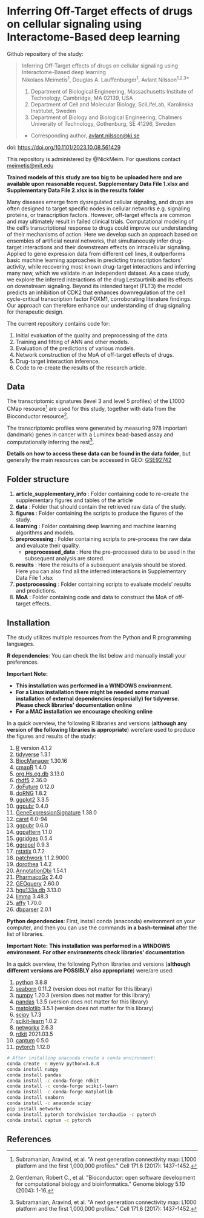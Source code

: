 # Inferring Off-Target effects of drugs on cellular signaling using Interactome-Based deep learning
Github repository of the study:
> Inferring Off-Target effects of drugs on cellular signaling using Interactome-Based deep learning <br>
> Nikolaos Meimetis<sup>1</sup>, Douglas A. Lauffenburger<sup>1</sup>, Avlant Nilsson<sup>1,2,3*</sup>
> 1) Department of Biological Engineering, Massachusetts Institute of Technology, Cambridge, MA 02139, USA
> 2) Department of Cell and Molecular Biology, SciLifeLab, Karolinska Institutet, Sweden
> 3) Department of Biology and Biological Engineering, Chalmers University of Technology, Gothenburg, SE 41296, Sweden
> * Corresponding author, avlant.nilsson@ki.se

doi: https://doi.org/10.1101/2023.10.08.561429

This repository is administered by @NickMeim. For questions contact meimetis@mit.edu

**Trained models of this study are too big to be uploaded here and are available upon reasonable request. Supplementary Data File 1.xlsx and Supplementary Data File 2.xlsx is in the results folder**

Many diseases emerge from dysregulated cellular signaling, and drugs are often designed to target specific nodes in cellular networks e.g. signaling proteins, or transcription factors. However, off-target effects are common and may ultimately result in failed clinical trials. Computational modeling of the cell’s transcriptional response to drugs could improve our understanding of their mechanisms of action. Here we develop such an approach based on ensembles of artificial neural networks, that simultaneously infer drug-target interactions and their downstream effects on intracellular signaling. Applied to gene expression data from different cell lines, it outperforms basic machine learning approaches in predicting transcription factors’ activity, while recovering most known drug-target interactions and inferring many new, which we validate in an independent dataset. As a case study, we explore the inferred interactions of the drug Lestaurtinib and its effects on downstream signaling. Beyond its intended target (FLT3) the model predicts an inhibition of CDK2 that enhances downregulation of the cell cycle-critical transcription factor FOXM1, corroborating literature findings. Our approach can therefore enhance our understanding of drug signaling for therapeutic design.

The current repository contains code for:
1. Initial evaluation of the quality and preprocessing of the data.
2. Training and fitting of ANN and other models.
3. Evaluation of the predictions of various models.
4. Network construction of the MoA of off-target effects of drugs.
5. Drug-target interaction inference.
6. Code to re-create the results of the research article.

## Data
The transcriptomic signatures (level 3 and level 5 profiles) of the L1000 CMap resource[^1] are used for this study, together with data from the Bioconductor resource[^2].

The transcriptomic profiles were generated by measuring 978 important (landmark) genes in cancer with a Luminex bead-based assay and computationally inferring the rest[^1]. 

**Details on how to access these data can be found in the data folder**, but generally the main resources can be accessed in GEO: [GSE92742](https://www-ncbi-nlm-nih-gov.libproxy.mit.edu/geo/query/acc.cgi?acc=GSE92742)

## Folder structure
1. **article_supplementary_info** : Folder containing code to re-create the supplementary figures and tables of the article
2. **data** : Folder that should contain the retrieved raw data of the study.
3. **figures** : Folder containing the scripts to produce the figures of the study.
5. **learning** : Folder containing deep learning and machine learning algorithms and models.
6. **preprocessing** : Folder containing scripts to pre-process the raw data and evaluate their quality.
	* **preprocessed_data** : Here the pre-processed data to be used in the subsequent analysis are stored.
7. **results** : Here the results of a subsequent analysis should be stored. Here you can also find all the inferred interactions in Supplementary Data File 1.xlsx 
8. **postprocessing** : Folder containing scripts to evaluate models' results and predictions.
9. **MoA** : Folder containing code and data to construct the MoA of off-target effects.

## Installation
The study utilizes multiple resources from the Python and R programming languages.

**R dependencies**: 
You can check the list below and manually install your preferences.

**Important Note:**
* **This installation was performed in a WINDOWS environment.** 
* **For a Linux installation there might be needed some manual installation of external dependencies (especially) for tidyverse. Please check libraries' documentation online**
* **For a MAC installation we encourage checking online**

In a quick overview, the following R libraries and versions (**although any version of the following libraries is appropriate**) were/are used to produce the figures and results of the study:
1. [R](https://cran.r-project.org/bin/windows/base/) version 4.1.2
2. [tidyverse](https://www.tidyverse.org/packages/) 1.3.1
3. [BiocManager](https://www.bioconductor.org/install/) 1.30.16
4. [cmapR](https://bioconductor.org/packages/release/bioc/html/cmapR.html) 1.4.0
5. [org.Hs.eg.db](https://bioconductor.org/packages/release/data/annotation/html/org.Hs.eg.db.html) 3.13.0
6. [rhdf5](https://bioconductor.org/packages/release/bioc/html/rhdf5.html) 2.36.0
7. [doFuture](https://cran.r-project.org/web/packages/doFuture/index.html) 0.12.0
8. [doRNG](https://cran.r-project.org/web/packages/doRNG/index.html) 1.8.2
9. [ggplot2](https://ggplot2.tidyverse.org/) 3.3.5
10. [ggpubr](https://www.rdocumentation.org/packages/ggpubr/versions/0.4.0) 0.4.0
11. [GeneExpressionSignature](https://www.bioconductor.org/packages/release/bioc/html/GeneExpressionSignature.html) 1.38.0
12. [caret](https://cran.r-project.org/web/packages/caret/index.html) 6.0-94
13. [ggpubr](https://rpkgs.datanovia.com/ggpubr/) 0.6.0
14. [ggpattern](https://coolbutuseless.github.io/package/ggpattern/) 1.1.0
15. [ggridges](https://cran.r-project.org/web/packages/ggridges/vignettes/introduction.html) 0.5.4
16. [ggrepel](https://cran.r-project.org/web/packages/ggrepel/vignettes/ggrepel.html) 0.9.3
17. [rstatix](https://cran.r-project.org/web/packages/rstatix/index.html) 0.7.2
18. [patchwork](https://patchwork.data-imaginist.com/) 1.1.2.9000
19. [dorothea](https://saezlab.github.io/dorothea/) 1.4.2
20. [AnnotationDbi](https://bioconductor.org/packages/release/bioc/html/AnnotationDbi.html) 1.54.1
21. [PharmacoGx](https://bioconductor.org/packages/release/bioc/html/PharmacoGx.html) 2.4.0
22. [GEOquery](https://bioconductor.org/packages/release/bioc/html/GEOquery.html) 2.60.0
23. [hgu133a.db](https://bioconductor.org/packages/release/data/annotation/html/hgu133a.db.html) 3.13.0
24. [limma](https://bioconductor.org/packages/release/bioc/html/limma.html) 3.48.3
25. [affy](https://www.bioconductor.org/packages/release/bioc/html/affy.html) 1.70.0
26. [dbparser](https://cran.r-project.org/web/packages/dbparser/vignettes/dbparser.html) 2.0.1

**Python dependencies**: 
First, install conda (anaconda) environment on your computer, and then you can use the commands **in a bash-terminal** after the list of libraries.

**Important Note:**
**This installation was performed in a WINDOWS environment. For other environments check libraries' documentation** 

In a quick overview, the following Python libraries and versions (**although different versions are POSSIBLY also appropriate**) were/are used:
1. [python](https://www.python.org/downloads/) 3.8.8
2. [seaborn](https://seaborn.pydata.org/installing.html) 0.11.2 (version does not matter for this library)
3. [numpy](https://numpy.org/install/) 1.20.3 (version does not matter for this library)
4. [pandas](https://pandas.pydata.org/docs/getting_started/install.html) 1.3.5 (version does not matter for this library)
5. [matplotlib](https://anaconda.org/conda-forge/matplotlib) 3.5.1 (version does not matter for this library)
6. [scipy](https://anaconda.org/anaconda/scipy) 1.7.3
7. [scikit-learn](https://scikit-learn.org/stable/install.html) 1.0.2
8. [networkx](https://networkx.org/documentation/stable/install.html) 2.6.3
9. [rdkit](https://www.rdkit.org/docs/index.html) 2021.03.5
10. [captum](https://captum.ai/docs/getting_started) 0.5.0
11. [pytorch](https://pytorch.org/get-started/locally/) 1.12.0

```bash
# After installing anaconda create a conda environment:
conda create -n myenv python=3.8.8
conda install numpy
conda install pandas
conda install -c conda-forge rdkit
conda install -c conda-forge scikit-learn
conda install -c conda-forge matplotlib
conda install seaborn
conda install -c anaconda scipy
pip install networkx
conda install pytorch torchvision torchaudio -c pytorch
conda install captum -c pytorch
```


## References
[^1]: Subramanian, Aravind, et al. "A next generation connectivity map: L1000 platform and the first 1,000,000 profiles." Cell 171.6 (2017): 1437-1452.
[^2]: Gentleman, Robert C., et al. "Bioconductor: open software development for computational biology and bioinformatics." Genome biology 5.10 (2004): 1-16.
